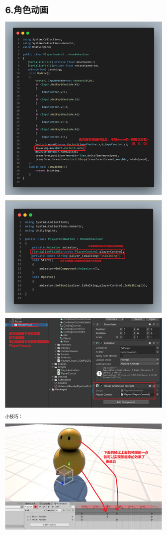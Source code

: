 # 6.角色动画

![65ba0d4a8f98cdbcbf5c9c3824633ae9.png](image/65ba0d4a8f98cdbcbf5c9c3824633ae9.png)

![abe45e650023c03b5d5e30e15dbe61cf.png](image/abe45e650023c03b5d5e30e15dbe61cf.png)

![30c1f01ae3095efea204fef81558aca2.png](image/30c1f01ae3095efea204fef81558aca2.png)

小技巧：

![b05f6b24fd1dcfea5ebbb6fa11964487.png](image/b05f6b24fd1dcfea5ebbb6fa11964487.png)
